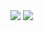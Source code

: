 <img src="https://capsule-render.vercel.app/api?type=waving&color=auto&height=300&section=header&text=heymin2&fontSize=90" />

<img src="https://img.shields.io/badge/JavaScript-?style=for-the-badge&logo=JavaScript&logoColor=#F7DF1E">
